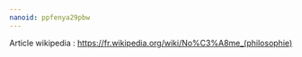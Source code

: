 ```yaml
---
nanoid: ppfenya29pbw
---
```

Article wikipedia : https://fr.wikipedia.org/wiki/No%C3%A8me_(philosophie)
